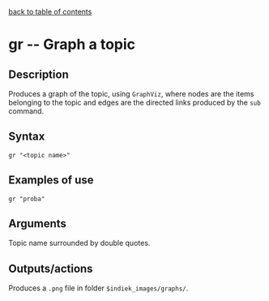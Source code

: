 [back to table of contents](/index.md)
# gr -- Graph a topic
## Description
Produces a graph of the topic, using `GraphViz`, where nodes are the items belonging to the topic and edges are the directed links produced by the `sub` command. 
## Syntax
`gr "<topic name>"`
## Examples of use
```
gr "proba"
```

## Arguments
Topic name surrounded by double quotes.

## Outputs/actions
Produces a `.png` file in folder `$indiek_images/graphs/`.
